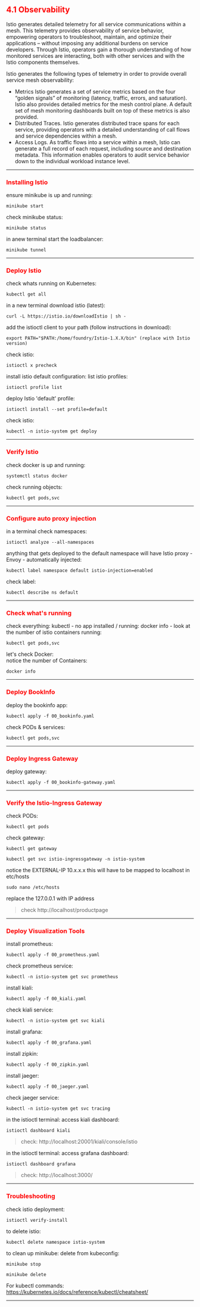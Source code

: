 ## <font color='red'> 4.1 Observability </font>
Istio generates detailed telemetry for all service communications within a mesh. This telemetry provides observability of service behavior, empowering operators to troubleshoot, maintain, and optimize their applications – without imposing any additional burdens on service developers. Through Istio, operators gain a thorough understanding of how monitored services are interacting, both with other services and with the Istio components themselves.

Istio generates the following types of telemetry in order to provide overall service mesh observability:

- Metrics Istio generates a set of service metrics based on the four “golden signals” of monitoring (latency, traffic, errors, and saturation). Istio also provides detailed metrics for the mesh control plane. A default set of mesh monitoring dashboards built on top of these metrics is also provided.
- Distributed Traces. Istio generates distributed trace spans for each service, providing operators with a detailed understanding of call flows and service dependencies within a mesh.
- Access Logs. As traffic flows into a service within a mesh, Istio can generate a full record of each request, including source and destination metadata. This information enables operators to audit service behavior down to the individual workload instance level.

---
### <font color='red'> Installing Istio </font>
ensure minikube is up and running:
```
minikube start
```
check minikube status:
```
minikube status
```
in anew terminal start the loadbalancer:
```
minikube tunnel
```
---

### <font color='red'> Deploy Istio </font>
check whats running on Kubernetes:
```
kubectl get all
```
in a new terminal download istio (latest): 
```
curl -L https://istio.io/downloadIstio | sh -
```
add the istioctl client to your path (follow instructions in download):
```
export PATH="$PATH:/home/foundry/Istio-1.X.X/bin" (replace with Istio version)
```
check istio:
```
istioctl x precheck
```

install istio default configuration:
list istio profiles:
```
istioctl profile list
```
deploy Istio 'default' profile:
```
istioctl install --set profile=default
```
check istio:
```
kubectl -n istio-system get deploy
```
---

### <font color='red'> Verify Istio </font>
check docker is up and running:
```
systemctl status docker
```
check running objects:
```
kubectl get pods,svc
```

---

### <font color='red'> Configure auto proxy injection </font>
in a terminal check namespaces:
```
istioctl analyze --all-namespaces
```
anything that gets deployed to the default namespace will have Istio proxy - Envoy - automatically injected: 
```
kubectl label namespace default istio-injection=enabled
```
check label:
```
kubectl describe ns default
```

---

### <font color='red'> Check what's running </font>
check everything:
kubectl - no app installed / running:
docker info - look at the number of istio containers running:
```
kubectl get pods,svc
```
let's check Docker:  
notice the number of Containers:
```
docker info
```
---

### <font color='red'> Deploy BookInfo</font>
deploy the bookinfo app:
```
kubectl apply -f 00_bookinfo.yaml
```
check PODs & services:
```
kubectl get pods,svc
```
---

### <font color='red'> Deploy Ingress Gateway </font>
deploy gateway:
```
kubectl apply -f 00_bookinfo-gateway.yaml
```
---

### <font color='red'> Verify the Istio-Ingress Gateway </font>
check PODs:
```
kubectl get pods
```
check gateway:
```
kubectl get gateway
```
```
kubectl get svc istio-ingressgateway -n istio-system
```
notice the EXTERNAL-IP 10.x.x.x  this will have to be mapped to localhost in etc/hosts
```
sudo nano /etc/hosts
```
replace the 127.0.0.1 with IP address

> check http://localhost/productpage

---


### <font color='red'> Deploy Visualization Tools </font>
install prometheus:  
````
kubectl apply -f 00_prometheus.yaml
````
check prometheus service:
````
kubectl -n istio-system get svc prometheus
````
install kiali:
````
kubectl apply -f 00_kiali.yaml
````
check kiali service:
````
kubectl -n istio-system get svc kiali
````
install grafana:  
````
kubectl apply -f 00_grafana.yaml
````
install zipkin:
````
kubectl apply -f 00_zipkin.yaml
````
install jaeger:  
````
kubectl apply -f 00_jaeger.yaml
````
check jaeger service:
````
kubectl -n istio-system get svc tracing
````
in the istioctl terminal:
access kiali dashboard:
```
istioctl dashboard kiali
````

> check: http://localhost:20001/kiali/console/istio

in the istioctl terminal:
access grafana dashboard:
```
istioctl dashboard grafana
````

> check: http://localhost:3000/

---

### <font color='red'> Troubleshooting </font>
check istio deployment:
```
istioctl verify-install
```
to delete istio:
```
kubectl delete namespace istio-system
```

to clean up minikube:
delete from kubeconfig:
```
minikube stop
```
```
minikube delete
```

For kubectl commands: https://kubernetes.io/docs/reference/kubectl/cheatsheet/

---